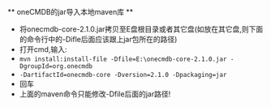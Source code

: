 ** oneCMDB的jar导入本地maven库 **

* 将onecmdb-core-2.1.0.jar拷贝至E盘根目录或者其它盘(如放在其它盘,则下面的命令行中的-Difle后面应该跟上jar包所在的路径)
* 打开cmd,输入:
* `mvn install:install-file -Dfile=E:\onecmdb-core-2.1.0.jar -DgroupId=org.onecmdb `
* `-DartifactId=onecmdb-core -Dversion=2.1.0 -Dpackaging=jar`
* 回车
* 上面的maven命令只能修改-Dfile后面的jar路径!